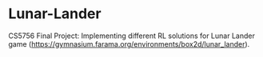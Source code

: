 # Lunar-Lander
CS5756 Final Project: Implementing different RL solutions for Lunar Lander game (https://gymnasium.farama.org/environments/box2d/lunar_lander).
